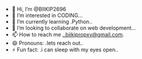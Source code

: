 - 👋 Hi, I’m @BIIKIP2696
- 👀 I’m interested in CODING...
- 🌱 I’m currently learning .Python..
- 💞️ I’m looking to collaborate on web development...
- 📫 How to reach me ..biikipropxy@gmail.com.
- 😄 Pronouns: .lets reach out..
- ⚡ Fun fact: .i can sleep with my eyes open..

<!---
BIIKIP2696/BIIKIP2696 is a ✨ special ✨ repository because its `README.md` (this file) appears on your GitHub profile.
You can click the Preview link to take a look at your changes.
--->
